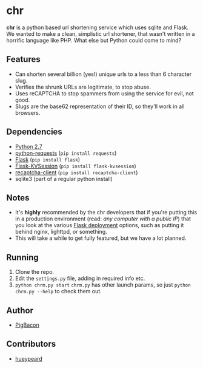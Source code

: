 chr
===
__chr__ is a python based url shortening service which uses sqlite and Flask.  
We wanted to make a clean, simplistic url shortener, that wasn't written in a horrific language like PHP. What else but Python could come to mind?

Features
---
+ Can shorten several billion (yes!) unique urls to a less than 6 character slug.
+ Verifies the shrunk URLs are legitimate, to stop abuse.
+ Uses reCAPTCHA to stop spammers from using the service for evil, not good.
+ Slugs are the base62 representation of their ID, so they'll work in all browsers.

Dependencies
---
+ [Python 2.7](http://python.org)
+ [python-requests](http://docs.python-requests.org/en/latest/) (`pip install requests`)
+ [Flask](http://flask.pocoo.org/) (`pip install flask`)
+ [Flask-KVSession](https://github.com/mbr/flask-kvsession) (`pip install flask-kvsession`)
+ [recaptcha-client](http://pypi.python.org/pypi/recaptcha-client) (`pip install recaptcha-client`)
+ sqlite3 (part of a regular python install)

Notes
---
+ It's __highly__ recommended by the chr developers that if you're putting this in a production environment (read: _any computer with a public IP_) that you look at the various [Flask deployment](http://flask.pocoo.org/docs/deploying/) options, such as putting it behind nginx, lighttpd, or something.
+ This will take a while to get fully featured, but we have a lot planned.

Running
---
1. Clone the repo.
2. Edit the `settings.py` file, adding in required info etc.
3. `python chrm.py start`
`chrm.py` has other launch params, so just `python chrm.py --help` to check them out.

Author
---
+ [PigBacon](https://github.com/PigBacon)

Contributors
---
+ [hueypeard](https://github.com/hueypeard)